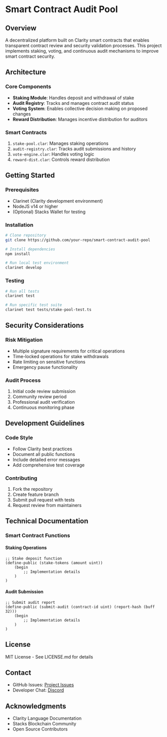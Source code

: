 # Smart Contract Audit Pool

## Overview
A decentralized platform built on Clarity smart contracts that enables transparent contract review and security validation processes. This project implements staking, voting, and continuous audit mechanisms to improve smart contract security.

## Architecture

### Core Components
- **Staking Module**: Handles deposit and withdrawal of stake
- **Audit Registry**: Tracks and manages contract audit status
- **Voting System**: Enables collective decision making on proposed changes
- **Reward Distribution**: Manages incentive distribution for auditors

### Smart Contracts
1. `stake-pool.clar`: Manages staking operations
2. `audit-registry.clar`: Tracks audit submissions and history
3. `vote-engine.clar`: Handles voting logic
4. `reward-dist.clar`: Controls reward distribution

## Getting Started

### Prerequisites
- Clarinet (Clarity development environment)
- NodeJS v14 or higher
- (Optional) Stacks Wallet for testing

### Installation
```bash
# Clone repository
git clone https://github.com/your-repo/smart-contract-audit-pool

# Install dependencies
npm install

# Run local test environment
clarinet develop
```

### Testing
```bash
# Run all tests
clarinet test

# Run specific test suite
clarinet test tests/stake-pool-test.ts
```

## Security Considerations

### Risk Mitigation
- Multiple signature requirements for critical operations
- Time-locked operations for stake withdrawals
- Rate limiting on sensitive functions
- Emergency pause functionality

### Audit Process
1. Initial code review submission
2. Community review period
3. Professional audit verification
4. Continuous monitoring phase

## Development Guidelines

### Code Style
- Follow Clarity best practices
- Document all public functions
- Include detailed error messages
- Add comprehensive test coverage

### Contributing
1. Fork the repository
2. Create feature branch
3. Submit pull request with tests
4. Request review from maintainers

## Technical Documentation

### Smart Contract Functions

#### Staking Operations
```clarity
;; Stake deposit function
(define-public (stake-tokens (amount uint))
    (begin
        ;; Implementation details
    )
)
```

#### Audit Submission
```clarity
;; Submit audit report
(define-public (submit-audit (contract-id uint) (report-hash (buff 32)))
    (begin
        ;; Implementation details
    )
)
```

## License
MIT License - See LICENSE.md for details

## Contact
- GitHub Issues: [Project Issues](https://github.com/your-repo/issues)
- Developer Chat: [Discord](https://discord.gg/your-channel)

## Acknowledgments
- Clarity Language Documentation
- Stacks Blockchain Community
- Open Source Contributors
